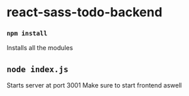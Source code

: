 # react-sass-todo-backend

### `npm install`

Installs all the modules

## `node index.js`

Starts server at port 3001
Make sure to start frontend aswell

